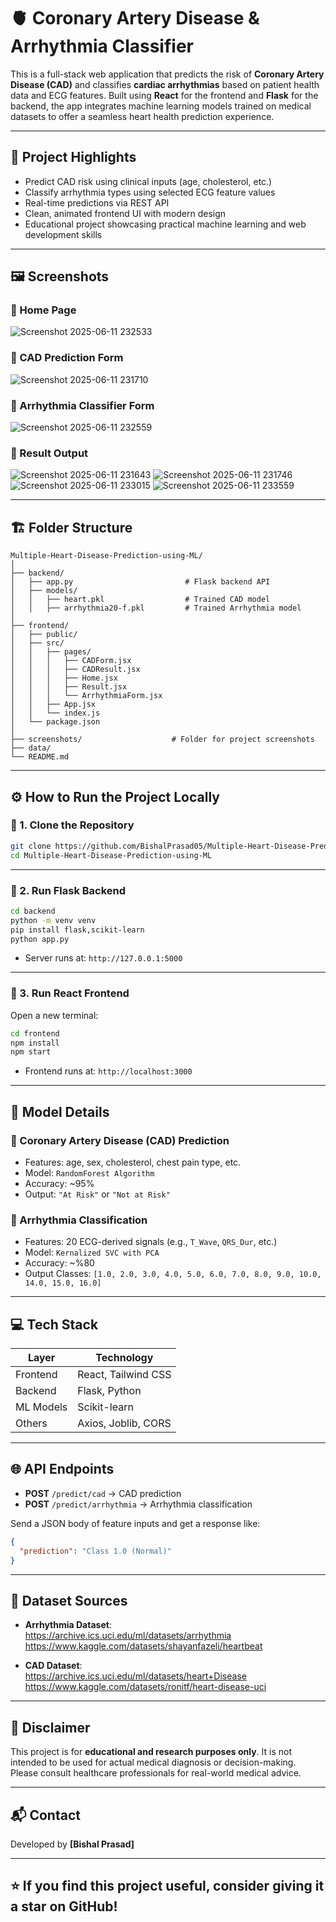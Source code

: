 
# 🫀 Coronary Artery Disease & Arrhythmia Classifier

This is a full-stack web application that predicts the risk of **Coronary Artery Disease (CAD)** and classifies **cardiac arrhythmias** based on patient health data and ECG features. Built using **React** for the frontend and **Flask** for the backend, the app integrates machine learning models trained on medical datasets to offer a seamless heart health prediction experience.

---

## 🧠 Project Highlights

- Predict CAD risk using clinical inputs (age, cholesterol, etc.)
- Classify arrhythmia types using selected ECG feature values
- Real-time predictions via REST API
- Clean, animated frontend UI with modern design
- Educational project showcasing practical machine learning and web development skills

---

## 🖼️ Screenshots

### 🔹 Home Page
![Screenshot 2025-06-11 232533](https://github.com/user-attachments/assets/16d560ab-9631-4d2e-847c-9fba7ba9e9e2)

### 🔹 CAD Prediction Form
![Screenshot 2025-06-11 231710](https://github.com/user-attachments/assets/86d6a701-c541-4527-85ea-27ee5562beb0)

### 🔹 Arrhythmia Classifier Form
![Screenshot 2025-06-11 232559](https://github.com/user-attachments/assets/06558bc9-8a28-44fb-8af1-152ceeab3f34)

### 🔹 Result Output

![Screenshot 2025-06-11 231643](https://github.com/user-attachments/assets/704a1df6-d235-4cb7-9a1b-a0e77ca85168)
![Screenshot 2025-06-11 231746](https://github.com/user-attachments/assets/e9928ab5-5afc-4c6f-959a-c58857d5d1f0)
![Screenshot 2025-06-11 233015](https://github.com/user-attachments/assets/896ca084-fe25-4373-8519-86575a051fe8)
![Screenshot 2025-06-11 233559](https://github.com/user-attachments/assets/91a1b69e-ef62-477c-a466-52d89be5a4da)


---

## 🏗️ Folder Structure

```
Multiple-Heart-Disease-Prediction-using-ML/
│
├── backend/
│   ├── app.py                         # Flask backend API
│   ├── models/
│   │   ├── heart.pkl                  # Trained CAD model
│   │   ├── arrhythmia20-f.pkl         # Trained Arrhythmia model
│
├── frontend/
│   ├── public/
│   ├── src/
│   │   ├── pages/
│   │   │   ├── CADForm.jsx
│   │   │   ├── CADResult.jsx
│   │   │   ├── Home.jsx
│   │   │   ├── Result.jsx
│   │   │   └── ArrhythmiaForm.jsx
│   │   ├── App.jsx
│   │   └── index.js
│   └── package.json
│
├── screenshots/                    # Folder for project screenshots
├── data/ 
└── README.md
```

---

## ⚙️ How to Run the Project Locally

### 🔹 1. Clone the Repository

```bash
git clone https://github.com/BishalPrasad05/Multiple-Heart-Disease-Prediction-using-ML.git
cd Multiple-Heart-Disease-Prediction-using-ML
```

---

### 🔹 2. Run Flask Backend

```bash
cd backend
python -m venv venv
pip install flask,scikit-learn
python app.py
```

- Server runs at: `http://127.0.0.1:5000`

---

### 🔹 3. Run React Frontend

Open a new terminal:

```bash
cd frontend
npm install
npm start
```

- Frontend runs at: `http://localhost:3000`

---

## 🧪 Model Details

### 🔸 Coronary Artery Disease (CAD) Prediction
- Features: age, sex, cholesterol, chest pain type, etc.
- Model: `RandomForest Algorithm`
- Accuracy: ~95%
- Output: `"At Risk"` or `"Not at Risk"`

### 🔸 Arrhythmia Classification
- Features: 20 ECG-derived signals (e.g., `T_Wave`, `QRS_Dur`, etc.)
- Model: `Kernalized SVC with PCA`
- Accuracy: ~%80
- Output Classes: `[1.0, 2.0, 3.0, 4.0, 5.0, 6.0, 7.0, 8.0, 9.0, 10.0, 14.0, 15.0, 16.0]`

---

## 💻 Tech Stack

| Layer      | Technology           |
|------------|----------------------|
| Frontend   | React, Tailwind CSS  |
| Backend    | Flask, Python        |
| ML Models  | Scikit-learn         |
| Others     | Axios, Joblib, CORS  |

---

## 🌐 API Endpoints

- **POST** `/predict/cad` → CAD prediction  
- **POST** `/predict/arrhythmia` → Arrhythmia classification  

Send a JSON body of feature inputs and get a response like:
```json
{
  "prediction": "Class 1.0 (Normal)"
}
```

---

## 📂 Dataset Sources

- **Arrhythmia Dataset**:  
  https://archive.ics.uci.edu/ml/datasets/arrhythmia  
  https://www.kaggle.com/datasets/shayanfazeli/heartbeat

- **CAD Dataset**:  
  https://archive.ics.uci.edu/ml/datasets/heart+Disease  
  https://www.kaggle.com/datasets/ronitf/heart-disease-uci

---

## 📌 Disclaimer

This project is for **educational and research purposes only**. It is not intended to be used for actual medical diagnosis or decision-making. Please consult healthcare professionals for real-world medical advice.

---

## 📬 Contact

Developed by **[Bishal Prasad]**

---

## ⭐ If you find this project useful, consider giving it a star on GitHub!

